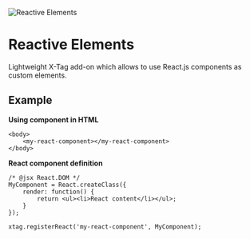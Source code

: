 ![Reactive Elements](http://pixelscommander.com/polygon/reactag/assets/logo-reactive-elements.png "Reactive Elements")

Reactive Elements
=================

Lightweight X-Tag add-on which allows to use React.js components as custom elements.

Example
-------

**Using component in HTML**

	<body>
		<my-react-component></my-react-component>
	</body>

**React component definition**

	/* @jsx React.DOM */
	MyComponent = React.createClass({
	    render: function() {
	        return <ul><li>React content</li></ul>;
	    }
	});
	
	xtag.registerReact('my-react-component', MyComponent);